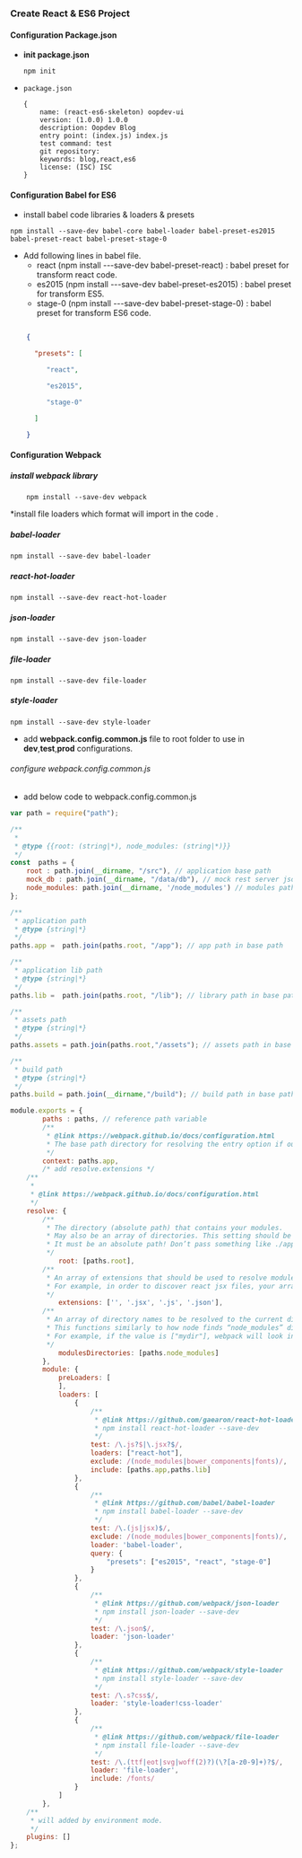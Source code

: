 ### Create React & ES6 Project


#### Configuration Package.json
 
* **init package.json**

    ```ssh
    npm init
    ```

* `package.json`

    ```javascipt
    {
        name: (react-es6-skeleton) oopdev-ui
        version: (1.0.0) 1.0.0
        description: Oopdev Blog
        entry point: (index.js) index.js
        test command: test
        git repository: 
        keywords: blog,react,es6
        license: (ISC) ISC
    }
    ```

#### Configuration Babel for ES6

* install babel code libraries & loaders & presets

```ssh 
npm install --save-dev babel-core babel-loader babel-preset-es2015 babel-preset-react babel-preset-stage-0
```
* Add following lines in babel file. 
    - react (npm install ---save-dev babel-preset-react) : babel preset for transform react code.
    - es2015 (npm install ---save-dev babel-preset-es2015) : babel preset for transform ES5.
    - stage-0 (npm install ---save-dev  babel-preset-stage-0) : babel preset for transform ES6 code.

```json  

    {

      "presets": [

         "react",

         "es2015",

         "stage-0"

      ]

    }

```
  
       

#### Configuration Webpack 

##### install webpack library 

```ssh 
    npm install --save-dev webpack
```    
    
*install file loaders which format will import in the code .
 
##### babel-loader  

```ssh 
npm install --save-dev babel-loader
```    
 
##### react-hot-loader 

```ssh 
npm install --save-dev react-hot-loader
```    

##### json-loader  

```ssh 
npm install --save-dev json-loader
```    
   
      
##### file-loader  

```ssh 
npm install --save-dev file-loader
```    
   
##### style-loader  

```ssh 
npm install --save-dev style-loader
```    
   
        
* add **webpack.config.common.js** file to root folder to use in **dev**,**test**,**prod** configurations.


###### configure webpack.config.common.js
 
    
* add below code to webpack.config.common.js

```javascript
var path = require("path");

/**
 *
 * @type {{root: (string|*), node_modules: (string|*)}}
 */
const  paths = {
    root : path.join(__dirname, "/src"), // application base path
    mock_db : path.join(__dirname, "/data/db"), // mock rest server json path
    node_modules: path.join(__dirname, '/node_modules') // modules path
};

/**
 * application path
 * @type {string|*}
 */
paths.app =  path.join(paths.root, "/app"); // app path in base path

/**
 * application lib path
 * @type {string|*}
 */
paths.lib =  path.join(paths.root, "/lib"); // library path in base path

/**
 * assets path
 * @type {string|*}
 */
paths.assets = path.join(paths.root,"/assets"); // assets path in base path

/**
 * build path
 * @type {string|*}
 */
paths.build = path.join(__dirname,"/build"); // build path in base path

module.exports = {
        paths : paths, // reference path variable
        /**
         * @link https://webpack.github.io/docs/configuration.html
         * The base path directory for resolving the entry option if output.pathinfo is set the include shortened to this directory.
         */
        context: paths.app,
        /* add resolve.extensions */
    /**
     *
     * @link https://webpack.github.io/docs/configuration.html
     */
    resolve: {
        /**
         * The directory (absolute path) that contains your modules.
         * May also be an array of directories. This setting should be used to add individual directories to the search path.
         * It must be an absolute path! Don’t pass something like ./app/modules.
         */
            root: [paths.root],
        /**
         * An array of extensions that should be used to resolve modules.
         * For example, in order to discover react jsx files, your array should contain the string ".jsx".
         */
            extensions: ['', '.jsx', '.js', '.json'],
        /**
         * An array of directory names to be resolved to the current directory as well as its ancestors, and searched for modules.
         * This functions similarly to how node finds “node_modules” directories.
         * For example, if the value is ["mydir"], webpack will look in “./mydir”, “../mydir”, “../../mydir”, etc.
         */
            modulesDirectories: [paths.node_modules]
        },
        module: {
            preLoaders: [
            ],
            loaders: [
                {
                    /**
                     * @link https://github.com/gaearon/react-hot-loader
                     * npm install react-hot-loader --save-dev
                     */
                    test: /\.js?$|\.jsx?$/,
                    loaders: ["react-hot"],
                    exclude: /(node_modules|bower_components|fonts)/,
                    include: [paths.app,paths.lib]
                },
                {
                    /**
                     * @link https://github.com/babel/babel-loader
                     * npm install babel-loader --save-dev
                     */
                    test: /\.(js|jsx)$/,
                    exclude: /(node_modules|bower_components|fonts)/,
                    loader: 'babel-loader',
                    query: {
                        "presets": ["es2015", "react", "stage-0"]
                    }
                },
                {
                    /**
                     * @link https://github.com/webpack/json-loader
                     * npm install json-loader --save-dev
                     */
                    test: /\.json$/,
                    loader: 'json-loader'
                },
                {
                    /**
                     * @link https://github.com/webpack/style-loader
                     * npm install style-loader --save-dev
                     */
                    test: /\.s?css$/,
                    loader: 'style-loader!css-loader'
                },
                {
                    /**
                     * @link https://github.com/webpack/file-loader
                     * npm install file-loader --save-dev
                     */
                    test: /\.(ttf|eot|svg|woff(2)?)(\?[a-z0-9]+)?$/,
                    loader: 'file-loader',
                    include: /fonts/
                }
            ]
        },
    /**
     * will added by environment mode.
     */
    plugins: []
};
```
